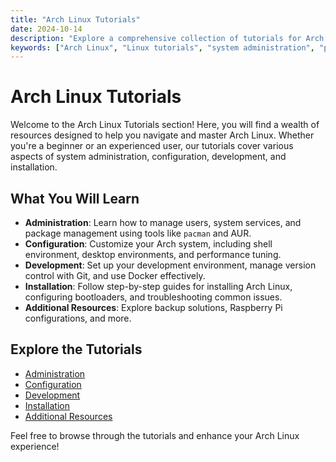 ```yaml
---
title: "Arch Linux Tutorials"
date: 2024-10-14
description: "Explore a comprehensive collection of tutorials for Arch Linux, covering administration, configuration, development, installation, and more."
keywords: ["Arch Linux", "Linux tutorials", "system administration", "package management", "development"]
---
```


# Arch Linux Tutorials

Welcome to the Arch Linux Tutorials section! Here, you will find a wealth of resources designed to help you navigate and master Arch Linux. Whether you're a beginner or an experienced user, our tutorials cover various aspects of system administration, configuration, development, and installation.

## What You Will Learn

- **Administration**: Learn how to manage users, system services, and package management using tools like `pacman` and AUR.
- **Configuration**: Customize your Arch system, including shell environment, desktop environments, and performance tuning.
- **Development**: Set up your development environment, manage version control with Git, and use Docker effectively.
- **Installation**: Follow step-by-step guides for installing Arch Linux, configuring bootloaders, and troubleshooting common issues.
- **Additional Resources**: Explore backup solutions, Raspberry Pi configurations, and more.

## Explore the Tutorials

- [Administration](/arch/administration/)
- [Configuration](/arch/configuration/)
- [Development](/arch/development/)
- [Installation](/arch/installation/)
- [Additional Resources](/arch/additional/)

Feel free to browse through the tutorials and enhance your Arch Linux experience!
